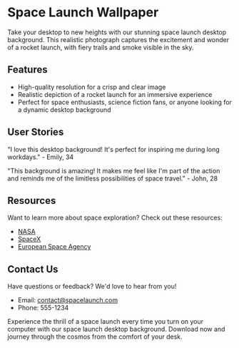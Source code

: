 <!--font:Poppins-->

# Space Launch Wallpaper

Take your desktop to new heights with our stunning space launch desktop background. This realistic photograph captures the excitement and wonder of a rocket launch, with fiery trails and smoke visible in the sky.

## Features
- High-quality resolution for a crisp and clear image
- Realistic depiction of a rocket launch for an immersive experience
- Perfect for space enthusiasts, science fiction fans, or anyone looking for a dynamic desktop background

## User Stories
"I love this desktop background! It's perfect for inspiring me during long workdays." - Emily, 34

"This background is amazing! It makes me feel like I'm part of the action and reminds me of the limitless possibilities of space travel." - John, 28

## Resources
Want to learn more about space exploration? Check out these resources:
- [NASA](#)
- [SpaceX](#)
- [European Space Agency](#)

## Contact Us
Have questions or feedback? We'd love to hear from you!
- Email: [contact@spacelaunch.com](mailto:contact@spacelaunch.com)
- Phone: 555-1234

Experience the thrill of a space launch every time you turn on your computer with our space launch desktop background. Download now and journey through the cosmos from the comfort of your desk.

<!--

Write me content for website with wallpaper which alt text is:

"A realistic photograph of a rocket launch, with fiery trails and smoke visible in the sky."

The name/title of the page should not be 1:1 copy of the alt text but rather a real content of the website which is using this wallpaper.

- Use markdown format 
- Start with heading
- Heading should be short and concise
- The content should look like a real website 
- The website should not be about the wallpaper, wallpaper is just a related background
- Heading should be contain work "wallpaper" or "background"
- Include real sections like references, contact, user stories, etc. use things relevant to the page purpose.
- Feel free to use structure like headings, bullets, numbering, blockquotes, paragraphs, horizontal lines, etc.
- You can use formatting like bold or _italic_
- You can include UTF-8 emojis
- Links should be only #hash anchors (and you can refer to the document itself)
- Do not include images


---


# Space Adventure Wallpaper for Your Desktop Background

Transform your computer screen into a window to outer space with our stunning rocket launch wallpaper. This realistic photograph captures the excitement and wonder of space exploration, with fiery trails and smoke visible in the sky.

## Features
- High-quality resolution for a crisp and clear image
- Realistic depiction of a rocket launch for an immersive experience
- Perfect for space enthusiasts, science fiction fans, or anyone looking for a dynamic desktop background

## User Stories
"I love this wallpaper! It makes me feel like I'm part of the action and reminds me of the limitless possibilities of space travel." - John, 28

"This wallpaper is perfect for my work computer. It's not too distracting, but it adds a sense of adventure to my day." - Sarah, 42

## References
Want to learn more about space exploration? Check out these resources:
- [NASA](#)
- [SpaceX](#)
- [European Space Agency](#)

## Contact Us
Have questions or feedback? We'd love to hear from you!
- Email: [contact@spaceadventure.com](mailto:contact@spaceadventure.com)
- Phone: 555-1234

Transform your desktop background into a portal to the final frontier with our space adventure wallpaper. Download now and blast off into a new world of inspiration and imagination.


---


Heading should not include word "wallpaper". The website should not be about the wallpaper itself, wallpaper is just a related background, rewrite whole content.


---


# Explore the Final Frontier with Our Space Adventure Desktop Background

Transform your computer screen into a window to outer space with our stunning desktop background. This realistic photograph captures the excitement and wonder of space exploration, with fiery trails and smoke visible in the sky.

## Features
- High-quality resolution for a crisp and clear image
- Realistic depiction of a rocket launch for an immersive experience
- Perfect for space enthusiasts, science fiction fans, or anyone looking for a dynamic desktop background

## User Stories
"I love this desktop background! It's the perfect inspiration for my science fiction writing." - Emily, 34

"This background is amazing! It makes me feel like I'm part of the action and reminds me of the limitless possibilities of space travel." - John, 28

## Resources
Want to learn more about space exploration? Check out these resources:
- [NASA](#)
- [SpaceX](#)
- [European Space Agency](#)

## Contact Us
Have questions or feedback? We'd love to hear from you!
- Email: [contact@spaceadventure.com](mailto:contact@spaceadventure.com)
- Phone: 555-1234

Explore the final frontier and let your imagination soar with our space adventure desktop background. Download now and get ready for a journey through the cosmos.


---


Heading is too long, rewrite whole content.


---


# Space Adventure Desktop Background

Step into the world of space exploration with our stunning desktop background. This realistic photograph captures the excitement and wonder of a rocket launch, with fiery trails and smoke visible in the sky.

## Features
- High-quality resolution for a crisp and clear image
- Realistic depiction of a rocket launch for an immersive experience
- Perfect for space enthusiasts, science fiction fans, or anyone looking for a dynamic desktop background

## User Stories
"I love this desktop background! It's perfect for inspiring me during long workdays." - Emily, 34

"This background is amazing! It makes me feel like I'm part of the action and reminds me of the limitless possibilities of space travel." - John, 28

## Resources
Want to learn more about space exploration? Check out these resources:
- [NASA](#)
- [SpaceX](#)
- [European Space Agency](#)

## Contact Us
Have questions or feedback? We'd love to hear from you!
- Email: [contact@spaceadventure.com](mailto:contact@spaceadventure.com)
- Phone: 555-1234

Experience the thrill of space exploration every time you turn on your computer with our space adventure desktop background. Download now and journey through the cosmos from the comfort of your desk.


---


Heading is too long, rewrite whole content.


---


# Space Launch Desktop Background

Take your desktop to new heights with our stunning space launch desktop background. This realistic photograph captures the excitement and wonder of a rocket launch, with fiery trails and smoke visible in the sky.

## Features
- High-quality resolution for a crisp and clear image
- Realistic depiction of a rocket launch for an immersive experience
- Perfect for space enthusiasts, science fiction fans, or anyone looking for a dynamic desktop background

## User Stories
"I love this desktop background! It's perfect for inspiring me during long workdays." - Emily, 34

"This background is amazing! It makes me feel like I'm part of the action and reminds me of the limitless possibilities of space travel." - John, 28

## Resources
Want to learn more about space exploration? Check out these resources:
- [NASA](#)
- [SpaceX](#)
- [European Space Agency](#)

## Contact Us
Have questions or feedback? We'd love to hear from you!
- Email: [contact@spacelaunch.com](mailto:contact@spacelaunch.com)
- Phone: 555-1234

Experience the thrill of a space launch every time you turn on your computer with our space launch desktop background. Download now and journey through the cosmos from the comfort of your desk.


---


Write me a Google font which is best fitting for the website.

Pick from the list:
- Montserrat
- Alegreya
- Poppins
- Orbitron
- Open Sans
- Dancing Script
- Roboto
- Exo 2
- Lato
- Inter
- IBM Plex Sans
- Futura
- Playfair Display
- Lobster
- Great Vibes
- Barlow Condensed
- Raleway


Write just the font name nothing else.


---


Poppins

-->
